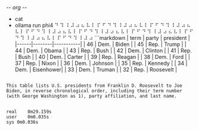-*- org -*-

+ cat
+ ollama run phi4
⠙ ⠹ ⠸ ⠼ ⠴ ⠦ ⠧ ⠇ ⠏ ⠋ ⠙ ⠹ ⠸ ⠼ ⠴ ⠦ ⠧ ⠇ ⠏ ⠋ ⠙ ⠹ ⠸ ⠼ ⠴ ⠦ ⠧ ⠇ ⠏ ⠋ ⠙ ⠹ ⠸ ⠼ ⠴ ⠦ ⠧ ⠇ ⠏ ⠋ ⠙ ⠹ ⠸ ⠼ ⠴ ⠦ ⠧ ⠇ ⠏ ⠋ ⠙ ⠹ ⠸ ⠼ ⠴ ⠦ ⠧ ⠇ ⠏ ⠋ ⠙ ⠹ ⠸ ⠼ ⠴ ⠦ ⠧ ⠇ ⠏ ⠋ ⠙ ⠹ ⠸ ⠼ ⠴ ```markdown
| term | party  | president |
|------|--------|-----------|
| 46   | Dem.   | Biden     |
| 45   | Rep.   | Trump     |
| 44   | Dem.   | Obama     |
| 43   | Rep.   | Bush      |
| 42   | Dem.   | Clinton   |
| 41   | Rep.   | Bush      |
| 40   | Dem.   | Carter    |
| 39   | Rep.   | Reagan    |
| 38   | Dem.   | Ford      |
| 37   | Rep.   | Nixon     |
| 36   | Dem.   | Johnson   |
| 35   | Rep.   | Kennedy   |
| 34   | Dem.   | Eisenhower|
| 33   | Dem.   | Truman    |
| 32   | Rep.   | Roosevelt |
```

This table lists U.S. presidents from Franklin D. Roosevelt to Joe Biden, in reverse chronological order, including their term number (with George Washington as 1), party affiliation, and last name.


real	0m29.159s
user	0m0.035s
sys	0m0.036s
